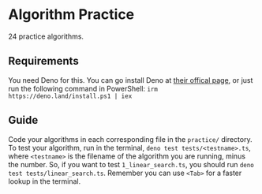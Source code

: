 # Algorithm Practice
24 practice algorithms. 

## Requirements
You need Deno for this. You can go install Deno at [their offical page](https://deno.com/), or just run the following command in PowerShell: `irm https://deno.land/install.ps1 | iex`

## Guide
Code your algorithms in each corresponding file in the `practice/` directory.
To test your algorithm, run in the terminal, `deno test tests/<testname>.ts`, where `<testname>` is the filename of the algorithm you are running, minus the number. So, if you want to test `1_linear_search.ts`, you should run `deno test tests/linear_search.ts`. Remember you can use `<Tab>` for a faster lookup in the terminal.